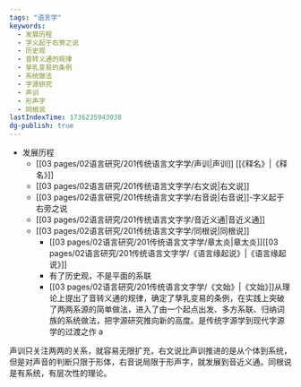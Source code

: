 ```yaml
---
tags: "语言学"
keywords:
  - 发展历程
  - 字义起于右旁之说
  - 历史观
  - 音转义通的规律
  - 孳乳变易的条例
  - 系统做法
  - 字源研究
  - 声训
  - 形声字
  - 同根说
lastIndexTime: 1736235943038
dg-publish: true
---
```

- 发展历程
	- [[03 pages/02语言研究/201传统语言文字学/声训\|声训]] [[《释名》\|《释名》]]
	- [[03 pages/02语言研究/201传统语言文字学/右文说\|右文说]]
	- [[03 pages/02语言研究/201传统语言文字学/右音说\|右音说]]-字义起于右旁之说
	- [[03 pages/02语言研究/201传统语言文字学/音近义通\|音近义通]]
	- [[03 pages/02语言研究/201传统语言文字学/同根说\|同根说]]
		- [[03 pages/02语言研究/201传统语言文字学/章太炎\|章太炎]][[03 pages/02语言研究/201传统语言文字学/《语言缘起说》\|《语言缘起说》]]
		- 有了历史观，不是平面的系联
		- [[03 pages/02语言研究/201传统语言文字学/《文始》\|《文始》]]从理论上提出了音转义通的规律，确定了孳乳变易的条例，在实践上突破了两两系源的简单做法，进入了由一个起点出发、多方系联、归纳词族的系统做法，把字源研究推向新的高度。是传统字源学到现代字源学的过渡之作 a

声训只关注两两的关系，就容易无限扩充，右文说比声训推进的是从个体到系统，但是对声音的判断只限于形体，右音说局限于形声字，就发展到音近义通。同根说是有系统，有层次性的理论。